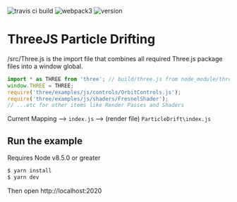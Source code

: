 ![travis ci build](https://travis-ci.org/pjkarlik/ThreeParticleDrift.svg?branch=master)
![webpack3](https://img.shields.io/badge/webpack-3.0-brightgreen.svg) ![version](https://img.shields.io/badge/version-0.1.2-yellow.svg) 

# ThreeJS Particle Drifting

  /src/Three.js is the import file that combines all required Three.js package files into a window global.

  ```javascript
  import * as THREE from 'three'; // build/three.js from node_module/three
  window.THREE = THREE;
  require('three/examples/js/controls/OrbitControls.js');
  require('three/examples/js/shaders/FresnelShader');
  // ...etc for other items like Render Passes and Shaders
  ```

  Current Mapping --> ```index.js``` --> (render file) ```ParticleDrift\index.js```

## Run the example
  Requires Node v8.5.0 or greater

```bash
$ yarn install
$ yarn dev 
```
 Then open http://localhost:2020

